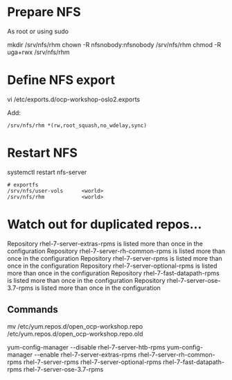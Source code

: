 
# Prepare NFS

As root or using sudo

mkdir /srv/nfs/rhm
chown -R nfsnobody:nfsnobody /srv/nfs/rhm
chmod -R uga+rwx /srv/nfs/rhm


# Define NFS export
vi /etc/exports.d/ocp-workshop-oslo2.exports

Add:

```
/srv/nfs/rhm *(rw,root_squash,no_wdelay,sync)
```

# Restart NFS

systemctl restart nfs-server

```
# exportfs 
/srv/nfs/user-vols      <world>
/srv/nfs/rhm  	        <world>
```

# Watch out for duplicated repos...
Repository rhel-7-server-extras-rpms is listed more than once in the configuration
Repository rhel-7-server-rh-common-rpms is listed more than once in the configuration
Repository rhel-7-server-rpms is listed more than once in the configuration
Repository rhel-7-server-optional-rpms is listed more than once in the configuration
Repository rhel-7-fast-datapath-rpms is listed more than once in the configuration
Repository rhel-7-server-ose-3.7-rpms is listed more than once in the configuration

## Commands
mv /etc/yum.repos.d/open_ocp-workshop.repo /etc/yum.repos.d/open_ocp-workshop.repo.old

yum-config-manager --disable rhel-7-server-htb-rpms
yum-config-manager --enable rhel-7-server-extras-rpms rhel-7-server-rh-common-rpms rhel-7-server-rpms rhel-7-server-optional-rpms rhel-7-fast-datapath-rpms rhel-7-server-ose-3.7-rpms